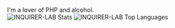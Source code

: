 I'm a lover of PHP and alcohol.  
![INQUIRER-LAB Stats](https://github-readme-stats.vercel.app/api?username=INQUIRER-LAB&show_icons=true&theme=merko&count_private=true)
![INQUIRER-LAB Top Languages](https://github-readme-stats.vercel.app/api/top-langs/?username=INQUIRER-LAB&theme=merko)